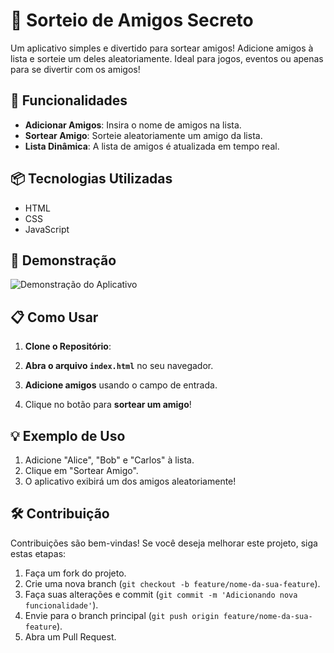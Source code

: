 # 🎉 Sorteio de Amigos Secreto

Um aplicativo simples e divertido para sortear amigos! Adicione amigos à lista e sorteie um deles aleatoriamente. Ideal para jogos, eventos ou apenas para se divertir com os amigos!

## 🚀 Funcionalidades

- **Adicionar Amigos**: Insira o nome de amigos na lista.
- **Sortear Amigo**: Sorteie aleatoriamente um amigo da lista.
- **Lista Dinâmica**: A lista de amigos é atualizada em tempo real.

## 📦 Tecnologias Utilizadas

- HTML
- CSS
- JavaScript

## 📸 Demonstração

![Demonstração do Aplicativo]( https://jhonferreira17.github.io/Sorteio-de-Amigos/)

## 📋 Como Usar

1. **Clone o Repositório**:

2. **Abra o arquivo `index.html`** no seu navegador.

3. **Adicione amigos** usando o campo de entrada.

4. Clique no botão para **sortear um amigo**!

## 💡 Exemplo de Uso

1. Adicione "Alice", "Bob" e "Carlos" à lista.
2. Clique em "Sortear Amigo".
3. O aplicativo exibirá um dos amigos aleatoriamente!

## 🛠️ Contribuição

Contribuições são bem-vindas! Se você deseja melhorar este projeto, siga estas etapas:

1. Faça um fork do projeto.
2. Crie uma nova branch (`git checkout -b feature/nome-da-sua-feature`).
3. Faça suas alterações e commit (`git commit -m 'Adicionando nova funcionalidade'`).
4. Envie para o branch principal (`git push origin feature/nome-da-sua-feature`).
5. Abra um Pull Request.
